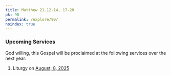 ```yaml
---
title: Matthew 21.12-14, 17-20
pk: 90
permalink: /explore/90/
noindex: true
---
```


### Upcoming Services

God willing, this Gospel will be proclaimed at the following services over the next year:


1. Liturgy on [August,  8, 2025](https://orthocal.info/readings/gregorian/2025/08/08/)

